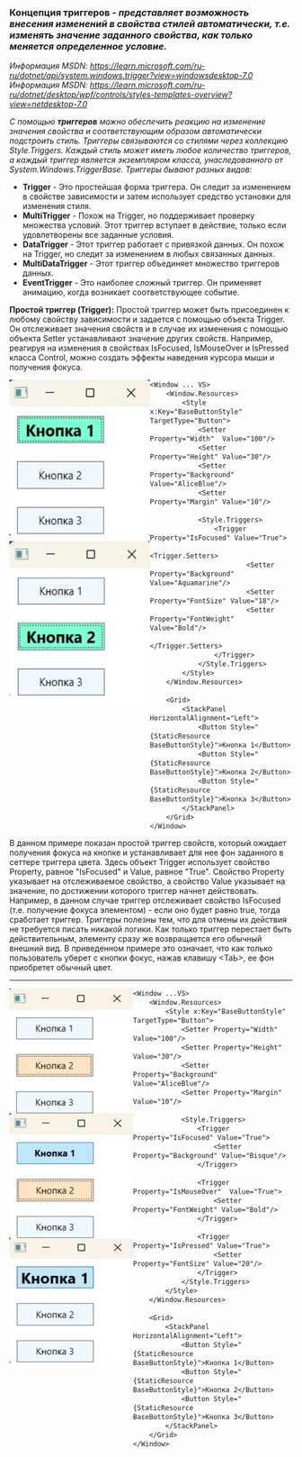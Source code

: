 ### Концепция триггеров - *представляет возможность внесения изменений в свойства стилей автоматически, т.е. изменять значение заданного свойства, как только меняется определенное условие.*

*Информация MSDN: https://learn.microsoft.com/ru-ru/dotnet/api/system.windows.trigger?view=windowsdesktop-7.0* <br>
*Информация MSDN: https://learn.microsoft.com/ru-ru/dotnet/desktop/wpf/controls/styles-templates-overview?view=netdesktop-7.0*

*С помощью ***триггеров*** можно обеспечить реакцию на изменение значения свойства и соответствующим образом автоматически подстроить стиль. Триггеры связываются со стилями через коллекцию Style.Triggers. Каждый стиль может иметь любое количество триггеров, а каждый триггер является экземпляром класса, унаследованного от System.Windows.TriggerBase. Триггеры бывают разных видов:* <br>

* __Trigger__ - Это простейшая форма триггера. Он следит за изменением в свойстве зависимости и затем использует средство установки для изменения стиля.
* __MultiTrigger__ - Похож на Trigger, но поддерживает проверку множества условий. Этот триггер вступает в действие, только если удовлетворены все заданные условия.
* __DataTrigger__ - Этот триггер работает с привязкой данных. Он похож на Trigger, но следит за изменением в любых связанных данных.
* __MultiDataTrigger__ - Этот триггер объединяет множество триггеров данных.
* __EventTrigger__ - Это наиболее сложный триггер. Он применяет анимацию, когда возникает соответствующее событие.

__Простой триггер (Trigger):__
Простой триггер может быть присоединен к любому свойству зависимости и задается с помощью объекта Trigger. Он отслеживает значения свойств и в случае их изменения с помощью объекта Setter устанавливают значение других свойств. Например, реагируя на изменения в свойствах IsFocused, IsMouseOver и IsPressed класса Control, можно создать эффекты наведения курсора мыши и получения фокуса.

<img align="left" width="250" height="580" src="img/Trig1.png" alt="Пример работы данного кода"/>

~~~XAML
<Window ... VS>
    <Window.Resources>
        <Style x:Key="BaseButtonStyle" TargetType="Button">
            <Setter Property="Width"  Value="100"/>
            <Setter Property="Height" Value="30"/>
            <Setter Property="Background" Value="AliceBlue"/>
            <Setter Property="Margin" Value="10"/>

            <Style.Triggers>
                <Trigger Property="IsFocused" Value="True">
                    <Trigger.Setters>
                        <Setter Property="Background" Value="Aquamarine"/>
                        <Setter Property="FontSize" Value="18"/>
                        <Setter Property="FontWeight" Value="Bold"/>
                    </Trigger.Setters>
                </Trigger>
            </Style.Triggers>
        </Style>
    </Window.Resources>
    
    <Grid>
        <StackPanel HorizontalAlignment="Left">
            <Button Style="{StaticResource BaseButtonStyle}">Кнопка 1</Button>
            <Button Style="{StaticResource BaseButtonStyle}">Кнопка 2</Button>
            <Button Style="{StaticResource BaseButtonStyle}">Кнопка 3</Button>
        </StackPanel>
    </Grid>
</Window>
~~~
В данном примере показан простой триггер свойств, который ожидает получения фокуса на кнопке и устанавливает для нее фон заданного в сеттере триггера цвета. Здесь объект Trigger использует свойство Property, равное "IsFocused" и Value, равное "True". Свойство Property указывает на отслеживаемое свойство, а свойство Value указывает на значение, по достижении которого триггер начнет действовать. Например, в данном случае триггер отслеживает свойство IsFocused (т.е. получение фокуса элементом) - если оно будет равно true, тогда сработает триггер. Триггеры полезны тем, что для отмены их действия не требуется писать никакой логики. Как только триггер перестает быть действительным, элементу сразу же возвращается его обычный внешний вид. В приведенном примере это означает, что как только пользователь уберет с кнопки фокус, нажав клавишу <ТаЬ>, ее фон приобретет обычный цвет. 
<hr>

<img align="left" width="220" height="670" src="img/Trig2.png" alt="Пример работы данного кода"/>

~~~XAML
<Window ...VS>
    <Window.Resources>
        <Style x:Key="BaseButtonStyle" TargetType="Button">
            <Setter Property="Width"  Value="100"/>
            <Setter Property="Height" Value="30"/>
            <Setter Property="Background" Value="AliceBlue"/>
            <Setter Property="Margin" Value="10"/>

            <Style.Triggers>
                <Trigger Property="IsFocused" Value="True">
                    <Setter Property="Background" Value="Bisque"/>
                </Trigger>

                <Trigger Property="IsMouseOver"  Value="True">
                    <Setter Property="FontWeight" Value="Bold"/>
                </Trigger>

                <Trigger Property="IsPressed" Value="True">
                    <Setter Property="FontSize" Value="20"/>
                </Trigger>
            </Style.Triggers>
        </Style>
    </Window.Resources>
    
    <Grid>
        <StackPanel HorizontalAlignment="Left">
            <Button Style="{StaticResource BaseButtonStyle}">Кнопка 1</Button>
            <Button Style="{StaticResource BaseButtonStyle}">Кнопка 2</Button>
            <Button Style="{StaticResource BaseButtonStyle}">Кнопка 3</Button>
        </StackPanel>
    </Grid>
</Window>
~~~


